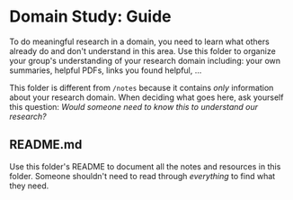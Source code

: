 # Domain Study: Guide

To do meaningful research in a domain, you need to learn what others already do
and don't understand in this area. Use this folder to organize your group's
understanding of your research domain including: your own summaries, helpful
PDFs, links you found helpful, ...

This folder is different from `/notes` because it contains _only_ information
about your research domain. When deciding what goes here, ask yourself this
question: _Would someone need to know this to understand our research?_

## README.md

Use this folder's README to document all the notes and resources in this folder.
Someone shouldn't need to read through _everything_ to find what they need.
